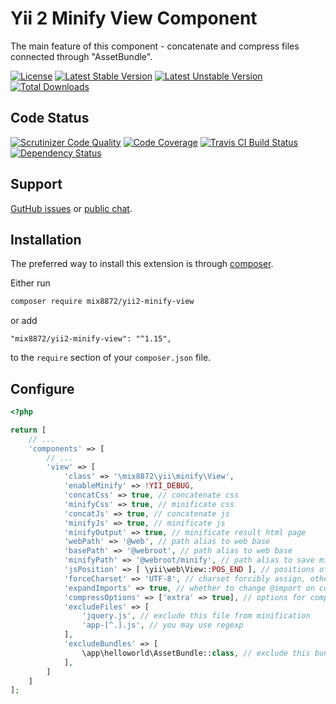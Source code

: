 Yii 2 Minify View Component
===========================

The main feature of this component - concatenate and compress files 
connected through "AssetBundle".

[![License](https://poser.pugx.org/mix8872/yii2-minify-view/license.svg)](https://packagist.org/packages/mix8872/yii2-minify-view)
[![Latest Stable Version](https://poser.pugx.org/mix8872/yii2-minify-view/v/stable.svg)](https://packagist.org/packages/mix8872/yii2-minify-view)
[![Latest Unstable Version](https://poser.pugx.org/mix8872/yii2-minify-view/v/unstable.svg)](https://packagist.org/packages/mix8872/yii2-minify-view)
[![Total Downloads](https://poser.pugx.org/mix8872/yii2-minify-view/downloads.svg)](https://packagist.org/packages/mix8872/yii2-minify-view)

Code Status
-----------
[![Scrutinizer Code Quality](https://scrutinizer-ci.com/g/mix8872/yii2-minify-view/badges/quality-score.png?b=master)](https://scrutinizer-ci.com/g/mix8872/yii2-minify-view/?branch=master)
[![Code Coverage](https://scrutinizer-ci.com/g/mix8872/yii2-minify-view/badges/coverage.png?b=master)](https://scrutinizer-ci.com/g/mix8872/yii2-minify-view/?branch=master)
[![Travis CI Build Status](https://travis-ci.org/mix8872/yii2-minify-view.svg)](https://travis-ci.org/mix8872/yii2-minify-view)
[![Dependency Status](https://www.versioneye.com/user/projects/54119b4b9e1622a6510000e1/badge.svg)](https://www.versioneye.com/user/projects/54119b4b9e1622a6510000e1)

Support
-------
[GutHub issues](https://github.com/mix8872/yii2-minify-view/issues) or [public chat](https://gitter.im/mix8872/support).

Installation
------------

The preferred way to install this extension is through [composer](https://getcomposer.org/).

Either run

```bash
composer require mix8872/yii2-minify-view
```

or add

```
"mix8872/yii2-minify-view": "^1.15",
```

to the `require` section of your `composer.json` file.

Configure
---------
```php
<?php

return [
	// ...
	'components' => [
		// ...
		'view' => [
			'class' => '\mix8872\yii\minify\View',
			'enableMinify' => !YII_DEBUG,
			'concatCss' => true, // concatenate css
			'minifyCss' => true, // minificate css
			'concatJs' => true, // concatenate js
			'minifyJs' => true, // minificate js
			'minifyOutput' => true, // minificate result html page
			'webPath' => '@web', // path alias to web base
			'basePath' => '@webroot', // path alias to web base
			'minifyPath' => '@webroot/minify', // path alias to save minify result
			'jsPosition' => [ \yii\web\View::POS_END ], // positions of js files to be minified
			'forceCharset' => 'UTF-8', // charset forcibly assign, otherwise will use all of the files found charset
			'expandImports' => true, // whether to change @import on content
			'compressOptions' => ['extra' => true], // options for compress
			'excludeFiles' => [
            	'jquery.js', // exclude this file from minification
            	'app-[^.].js', // you may use regexp
            ],
            'excludeBundles' => [
            	\app\helloworld\AssetBundle::class, // exclude this bundle from minification
            ],
		]
	]
];
```

